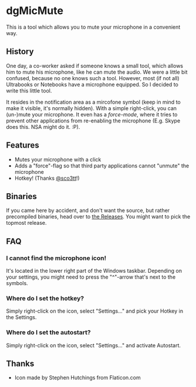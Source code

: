 # dgMicMute
This is a tool which allows you to mute your microphone in a convenient way.

## History
One day, a co-worker asked if someone knows a small tool, which allows him to mute his microphone, like he can mute the audio.
We were a little bit confused, because no one knows such a tool. However, most (if not all) Ultrabooks or Notebooks have a microphone equipped.
So I decided to write this little tool.

It resides in the notification area as a mircofone symbol (keep in mind to make it visible, it's normally hidden). With a simple right-click, you can (un-)mute your microphone.
It even has a *force-mode*, where it tries to prevent other applications from re-enabling the microphone (E.g. Skype does this. NSA might do it. :P).

## Features
- Mutes your microphone with a click
- Adds a "force"-flag so that third party applications cannot "unmute" the microphone
- Hotkey! (Thanks [@sco3tt](https://github.com/sco3tt)!)

## Binaries
If you came here by accident, and don't want the source, but rather precompiled binaries, head over to [the Releases](https://github.com/DanielGilbert/dgMicMute/releases). You might want to pick the topmost release.

## FAQ
### I cannot find the microphone icon!
It's located in the lower right part of the Windows taskbar. Depending on your settings, you might need to press the "^"-arrow that's next to the symbols.
### Where do I set the hotkey?
Simply right-click on the icon, select "Settings..." and pick your Hotkey in the Settings.
### Where do I set the autostart?
Simply right-click on the icon, select "Settings..." and activate Autostart.


## Thanks
- Icon made by Stephen Hutchings from Flaticon.com